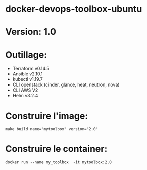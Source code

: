 # docker-devops-toolbox-ubuntu
# Version: 1.0

# Outillage:  
- Terraform v0.14.5
- Ansible v2.10.1
- kubectl v1.19.7 
- CLI openstack (cinder, glance, heat, neutron, nova)
- CLI AWS V2
- Helm v3.2.4

# Construire l'image:  
```
make build name="mytoolbox" version="2.0"
```
# Construire le container:
`docker run --name my_toolbox  -it mytoolbox:2.0 `

